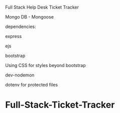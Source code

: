 Full Stack Help Desk Ticket Tracker

Mongo DB - Mongoose

dependencies:

express 

ejs

bootstrap

Using CSS for styles beyond bootstrap

dev-nodemon

dotenv for protected files

# Full-Stack-Ticket-Tracker
